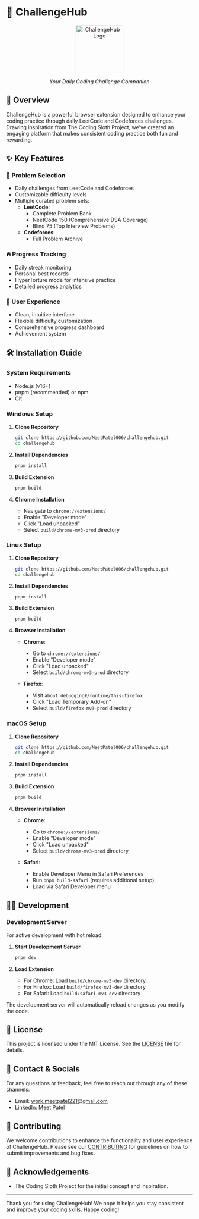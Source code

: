 # 🚀 ChallengeHub

<div align="center">
  <img src="assets/github_icon.jpg" alt="ChallengeHub Logo" width="128" height="128">
  <p><em>Your Daily Coding Challenge Companion</em></p>
</div>

## 📖 Overview

ChallengeHub is a powerful browser extension designed to enhance your coding practice through daily LeetCode and Codeforces challenges. Drawing inspiration from The Coding Sloth Project, we've created an engaging platform that makes consistent coding practice both fun and rewarding.

## ✨ Key Features

### 🎯 Problem Selection
- Daily challenges from LeetCode and Codeforces
- Customizable difficulty levels
- Multiple curated problem sets:
  - **LeetCode**:
    - Complete Problem Bank
    - NeetCode 150 (Comprehensive DSA Coverage)
    - Blind 75 (Top Interview Problems)
  - **Codeforces**:
    - Full Problem Archive

### 🔥 Progress Tracking
- Daily streak monitoring
- Personal best records
- HyperTorture mode for intensive practice
- Detailed progress analytics

### 🎨 User Experience
- Clean, intuitive interface
- Flexible difficulty customization
- Comprehensive progress dashboard
- Achievement system

## 🛠️ Installation Guide

### System Requirements
- Node.js (v16+)
- pnpm (recommended) or npm
- Git

### Windows Setup

1. **Clone Repository**
   ```bash
   git clone https://github.com/MeetPatel006/challengehub.git
   cd challengehub
   ```

2. **Install Dependencies**
   ```bash
   pnpm install
   ```

3. **Build Extension**
   ```bash
   pnpm build
   ```

4. **Chrome Installation**
   - Navigate to `chrome://extensions/`
   - Enable "Developer mode"
   - Click "Load unpacked"
   - Select `build/chrome-mv3-prod` directory

### Linux Setup

1. **Clone Repository**
   ```bash
   git clone https://github.com/MeetPatel006/challengehub.git
   cd challengehub
   ```

2. **Install Dependencies**
   ```bash
   pnpm install
   ```

3. **Build Extension**
   ```bash
   pnpm build
   ```

4. **Browser Installation**
   - **Chrome**:
     - Go to `chrome://extensions/`
     - Enable "Developer mode"
     - Click "Load unpacked"
     - Select `build/chrome-mv3-prod` directory
   
   - **Firefox**:
     - Visit `about:debugging#/runtime/this-firefox`
     - Click "Load Temporary Add-on"
     - Select `build/firefox-mv3-prod` directory

### macOS Setup

1. **Clone Repository**
   ```bash
   git clone https://github.com/MeetPatel006/challengehub.git
   cd challengehub
   ```

2. **Install Dependencies**
   ```bash
   pnpm install
   ```

3. **Build Extension**
   ```bash
   pnpm build
   ```

4. **Browser Installation**
   - **Chrome**:
     - Go to `chrome://extensions/`
     - Enable "Developer mode"
     - Click "Load unpacked"
     - Select `build/chrome-mv3-prod` directory
   
   - **Safari**:
     - Enable Developer Menu in Safari Preferences
     - Run `pnpm build-safari` (requires additional setup)
     - Load via Safari Developer menu

## 👨‍💻 Development

### Development Server

For active development with hot reload:

1. **Start Development Server**
   ```bash
   pnpm dev
   ```

2. **Load Extension**
   - For Chrome: Load `build/chrome-mv3-dev` directory
   - For Firefox: Load `build/firefox-mv3-dev` directory
   - For Safari: Load `build/safari-mv3-dev` directory

The development server will automatically reload changes as you modify the code.

## 📄 License

This project is licensed under the MIT License. See the [LICENSE](LICENSE) file for details.

## 📧 Contact & Socials

For any questions or feedback, feel free to reach out through any of these channels:

- Email: work.meetpatel221@gmail.com
- LinkedIn: [Meet Patel](https://bit.ly/3NELCvd)

## 📄 Contributing

We welcome contributions to enhance the functionality and user experience of ChallengeHub. Please see our [CONTRIBUTING](CONTRIBUTING.md) for guidelines on how to submit improvements and bug fixes.


## 📄 Acknowledgements

- The Coding Sloth Project for the initial concept and inspiration.

---

Thank you for using ChallengeHub! We hope it helps you stay consistent and improve your coding skills. Happy coding!
